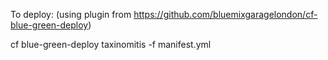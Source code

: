 To deploy:
    (using plugin from https://github.com/bluemixgaragelondon/cf-blue-green-deploy)

cf blue-green-deploy taxinomitis -f manifest.yml
